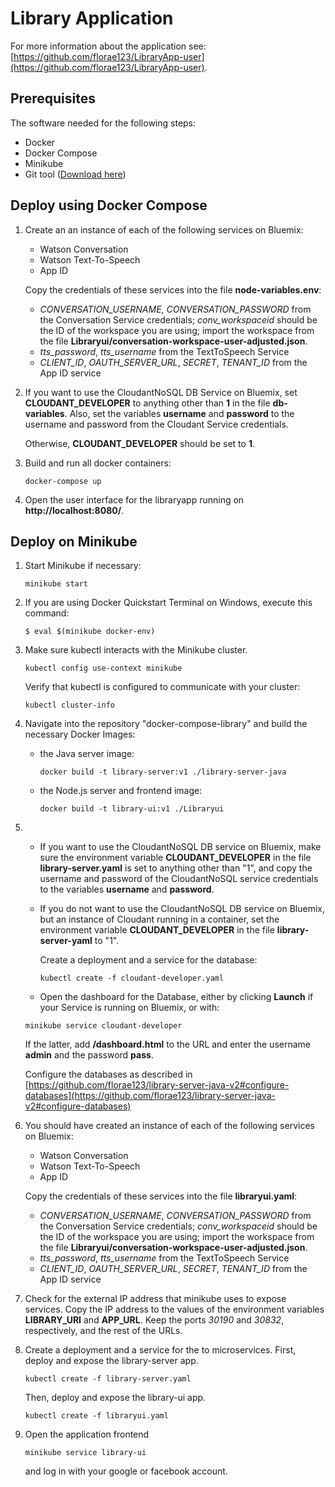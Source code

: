 # Library Application

For more information about the application see: [https://github.com/florae123/LibraryApp-user](https://github.com/florae123/LibraryApp-user).

## Prerequisites

  The software needed for the following steps:
  * Docker
  * Docker Compose
  * Minikube
  * Git tool ([Download here](https://git-scm.com/downloads))

## Deploy using Docker Compose

1. Create an an instance of each of the following services on Bluemix:
    * Watson Conversation
    * Watson Text-To-Speech
    * App ID

    Copy the credentials of these services into the file **node-variables.env**:
    * *CONVERSATION_USERNAME*, *CONVERSATION_PASSWORD* from the Conversation Service credentials; *conv_workspaceid* should be the ID of the workspace you are using; import the workspace from the file **Libraryui/conversation-workspace-user-adjusted.json**.
    * *tts_password*, *tts_username* from the TextToSpeech Service
    * *CLIENT_ID*, *OAUTH_SERVER_URL*, *SECRET*, *TENANT_ID* from the App ID service

2. If you want to use the CloudantNoSQL DB Service on Bluemix, set **CLOUDANT_DEVELOPER** to anything other than **1** in the file **db-variables**. Also, set the variables **username** and **password** to the username and password from the Cloudant Service credentials.

    Otherwise, **CLOUDANT_DEVELOPER** should be set to **1**.

3. Build and run all docker containers:
    ```
    docker-compose up
    ```

4. Open the user interface for the libraryapp running on **http://localhost:8080/**.


## Deploy on Minikube

1. Start Minikube if necessary:
    ```
    minikube start
    ```

2. If you are using Docker Quickstart Terminal on Windows, execute this command:
    ```
    $ eval $(minikube docker-env)
    ```

3. Make sure kubectl interacts with the Minikube cluster.
    ```
    kubectl config use-context minikube
    ```
    Verify that kubectl is configured to communicate with your cluster:
    ```
    kubectl cluster-info
    ```

4. Navigate into the repository "docker-compose-library" and build the necessary Docker Images:
    * the Java server image:
      ```
      docker build -t library-server:v1 ./library-server-java
      ```
    * the Node.js server and frontend image:
      ```
      docker build -t library-ui:v1 ./Libraryui
      ```
5. * If you want to use the CloudantNoSQL DB service on Bluemix, make sure the environment variable **CLOUDANT_DEVELOPER** in the file **library-server.yaml** is set to anything other than "1", and copy the username and password of the CloudantNoSQL service credentials to the variables **username** and **password**.
   * If you do not want to use the CloudantNoSQL DB service on Bluemix, but an instance of Cloudant running in a container, set the environment variable **CLOUDANT_DEVELOPER** in the file **library-server-yaml** to "1".

     Create a deployment and a service for the database:
       ```
       kubectl create -f cloudant-developer.yaml
       ```
   * Open the dashboard for the Database, either by clicking **Launch** if your Service is running on Bluemix, or with:
    ```
    minikube service cloudant-developer
    ```
      If the latter, add **/dashboard.html** to the URL and enter the username **admin** and the password **pass**.

      Configure the databases as described in [https://github.com/florae123/library-server-java-v2#configure-databases](https://github.com/florae123/library-server-java-v2#configure-databases)

6. You should have created an instance of each of the following services on Bluemix:
    * Watson Conversation
    * Watson Text-To-Speech
    * App ID

    Copy the credentials of these services into the file **libraryui.yaml**:
    * *CONVERSATION_USERNAME*, *CONVERSATION_PASSWORD* from the Conversation Service credentials; *conv_workspaceid* should be the ID of the workspace you are using; import the workspace from the file **Libraryui/conversation-workspace-user-adjusted.json**.
    * *tts_password*, *tts_username* from the TextToSpeech Service
    * *CLIENT_ID*, *OAUTH_SERVER_URL*, *SECRET*, *TENANT_ID* from the App ID service

7. Check for the external IP address that minikube uses to expose services. Copy the IP address to the values of the environment variables **LIBRARY_URI** and **APP_URL**. Keep the ports *30190* and *30832*, respectively, and the rest of the URLs.

8. Create a deployment and a service for the to microservices.
    First, deploy and expose the library-server app.
    ```
    kubectl create -f library-server.yaml
    ```
    Then, deploy and expose the library-ui app.
    ```
    kubectl create -f libraryui.yaml
    ```

9. Open the application frontend

    ```
    minikube service library-ui
    ```
    and log in with your google or facebook account.
